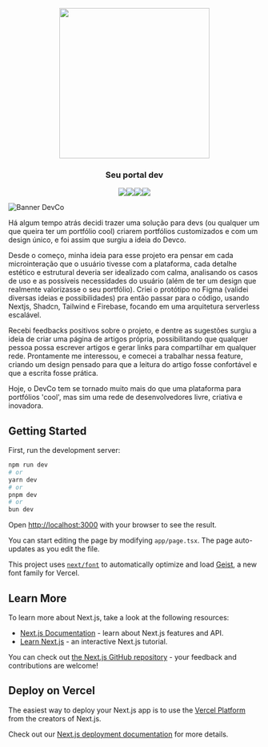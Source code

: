 <p align=center><img src="https://github.com/itsmenicky/devco/blob/main/public/images/brand/devco_logo.svg" width=300></p>
<h3 align=center>Seu portal dev</h3>

<p align=center><img src="https://img.shields.io/badge/next%20js-000000?style=for-the-badge&logo=nextdotjs&logoColor=white"><img src="https://img.shields.io/badge/Tailwind_CSS-38B2AC?style=for-the-badge&logo=tailwind-css&logoColor=white"><img src="https://img.shields.io/badge/shadcn%2Fui-000000?style=for-the-badge&logo=shadcnui&logoColor=white"><img src="https://img.shields.io/badge/firebase-ffca28?style=for-the-badge&logo=firebase&logoColor=black"></p>


![Banner DevCo](https://github.com/itsmenicky/devco/blob/main/devco-banner.png)


Há algum tempo atrás decidi trazer uma solução para devs (ou qualquer um que queira ter um portfólio cool) criarem portfólios customizados e com um design único, e foi assim que surgiu a ideia do Devco.

Desde o começo, minha ideia para esse projeto era pensar em cada microinteração que o usuário tivesse com a plataforma, cada detalhe estético e estrutural deveria ser idealizado com calma, analisando os casos de uso e as possíveis necessidades do usuário (além de ter um design que realmente valorizasse o seu portfólio). Criei o protótipo no Figma (validei diversas ideias e possibilidades) pra então passar para o código, usando Nextjs, Shadcn, Tailwind e Firebase, focando em uma arquitetura serverless escalável.

Recebi feedbacks positivos sobre o projeto, e dentre as sugestões surgiu a ideia de criar uma página de artigos própria, possibilitando que qualquer pessoa possa escrever artigos e gerar links para compartilhar em qualquer rede. Prontamente me interessou, e comecei a trabalhar nessa feature, criando um design pensado para que a leitura do artigo fosse confortável e que a escrita fosse prática.

Hoje, o DevCo tem se tornado muito mais do que uma plataforma para portfólios 'cool', mas sim uma rede de desenvolvedores livre, criativa e inovadora.

## Getting Started

First, run the development server:

```bash
npm run dev
# or
yarn dev
# or
pnpm dev
# or
bun dev
```

Open [http://localhost:3000](http://localhost:3000) with your browser to see the result.

You can start editing the page by modifying `app/page.tsx`. The page auto-updates as you edit the file.

This project uses [`next/font`](https://nextjs.org/docs/app/building-your-application/optimizing/fonts) to automatically optimize and load [Geist](https://vercel.com/font), a new font family for Vercel.

## Learn More

To learn more about Next.js, take a look at the following resources:

- [Next.js Documentation](https://nextjs.org/docs) - learn about Next.js features and API.
- [Learn Next.js](https://nextjs.org/learn) - an interactive Next.js tutorial.

You can check out [the Next.js GitHub repository](https://github.com/vercel/next.js) - your feedback and contributions are welcome!

## Deploy on Vercel

The easiest way to deploy your Next.js app is to use the [Vercel Platform](https://vercel.com/new?utm_medium=default-template&filter=next.js&utm_source=create-next-app&utm_campaign=create-next-app-readme) from the creators of Next.js.

Check out our [Next.js deployment documentation](https://nextjs.org/docs/app/building-your-application/deploying) for more details.
